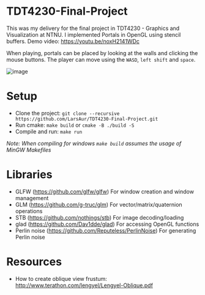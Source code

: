 # TDT4230-Final-Project
This was my delivery for the final project in TDT4230 - Graphics and Visualization at NTNU.
I implemented Portals in OpenGL using stencil buffers. Demo video: https://youtu.be/noxH2141WDc

When playing, portals can be placed by looking at the walls and clicking the mouse buttons. The
player can move using the `WASD`, `left shift` and `space`.

![image](https://user-images.githubusercontent.com/3136092/164721484-287be8f7-cdf5-4570-929a-e80aa6211bce.png)

# Setup

* Clone the project: `git clone --recursive https://github.com/LarsAur/TDT4230-Final-Project.git`  
* Run cmake: `make build` or `cmake -B ./build -S`  
* Compile and run: `make run`  

 *Note: When compiling for windows `make build` assumes the usage of MinGW Makefiles* 

# Libraries

* GLFW (https://github.com/glfw/glfw) For window creation and window management  
* GLM (https://github.com/g-truc/glm) For vector/matrix/quaternion operations  
* STB (https://github.com/nothings/stb) For image decoding/loading  
* glad (https://github.com/Dav1dde/glad) For accessing OpenGL functions    
* Perlin noise (https://github.com/Reputeless/PerlinNoise) For generating Perlin noise  

# Resources

* How to create oblique view frustum: http://www.terathon.com/lengyel/Lengyel-Oblique.pdf

